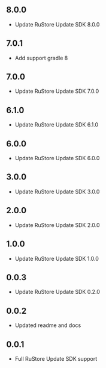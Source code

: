 ## 8.0.0

* Update RuStore Update SDK 8.0.0

## 7.0.1

* Add support gradle 8

## 7.0.0

* Update RuStore Update SDK 7.0.0

## 6.1.0

* Update RuStore Update SDK 6.1.0

## 6.0.0

* Update RuStore Update SDK 6.0.0

## 3.0.0

* Update RuStore Update SDK 3.0.0

## 2.0.0

* Update RuStore Update SDK 2.0.0

## 1.0.0

* Update RuStore Update SDK 1.0.0

## 0.0.3

* Update RuStore Update SDK 0.2.0

## 0.0.2

* Updated readme and docs

## 0.0.1

* Full RuStore Update SDK support
